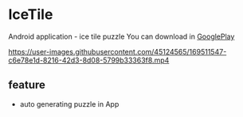 # IceTile

Android application - ice tile puzzle
You can download in [GooglePlay](https://play.google.com/store/apps/details?id=jp.kawagh.icetile)

https://user-images.githubusercontent.com/45124565/169511547-c6e78e1d-8216-42d3-8d08-5799b33363f8.mp4


## feature
- auto generating puzzle in App
